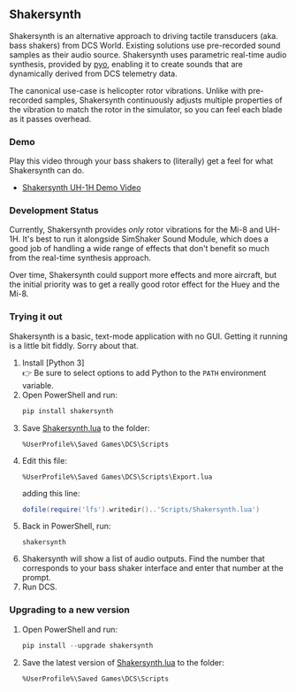 ## Shakersynth

Shakersynth is an alternative approach to driving tactile transducers (aka.
bass shakers) from DCS World. Existing solutions use pre-recorded sound samples
as their audio source. Shakersynth uses parametric real-time audio synthesis,
provided by [pyo], enabling it to create sounds that are dynamically derived
from DCS telemetry data.

The canonical use-case is helicopter rotor vibrations. Unlike with pre-recorded
samples, Shakersynth continuously adjusts multiple properties of the vibration
to match the rotor in the simulator, so you can feel each blade as it passes
overhead.

### Demo
Play this video through your bass shakers to (literally) get a feel for what
Shakersynth can do.

  - [Shakersynth UH-1H Demo Video](https://youtu.be/CfWt1DQw7VE)

### Development Status

Currently, Shakersynth provides _only_ rotor vibrations for the Mi-8 and
UH-1H. It's best to run it alongside SimShaker Sound Module, which does a good
job of handling a wide range of effects that don't benefit so much from the
real-time synthesis approach.

Over time, Shakersynth could support more effects and more aircraft, but the
initial priority was to get a really good rotor effect for the Huey and the
Mi-8.

### Trying it out

Shakersynth is a basic, text-mode application with no GUI. Getting it running
is a little bit fiddly. Sorry about that.

1. Install [Python 3]<br>
   :point_right: Be sure to select options to add Python to the `PATH` environment variable.
2. Open PowerShell and run:
   ```powershell
   pip install shakersynth
   ```
3. Save [Shakersynth.lua] to the folder:
   ```
   %UserProfile%\Saved Games\DCS\Scripts
   ```
4. Edit this file:
   ```
   %UserProfile%\Saved Games\DCS\Scripts\Export.lua
   ```
   adding this line:
   ```lua
   dofile(require('lfs').writedir()..'Scripts/Shakersynth.lua')
   ```
5. Back in PowerShell, run:
   ```
   shakersynth
   ```
6. Shakersynth will show a list of audio outputs. Find the number that
   corresponds to your bass shaker interface and enter that number at the
   prompt.
7. Run DCS.

### Upgrading to a new version
1. Open PowerShell and run:
   ```powershell
   pip install --upgrade shakersynth
   ```
2. Save the latest version of [Shakersynth.lua] to the folder:
   ```
   %UserProfile%\Saved Games\DCS\Scripts
   ```

[pyo]: https://pypi.org/project/pyo/
[Python3]: https://www.python.org/downloads/windows/
[Shakersynth.lua]: https://raw.githubusercontent.com/jarpy/shakersynth/main/Shakersynth.lua
